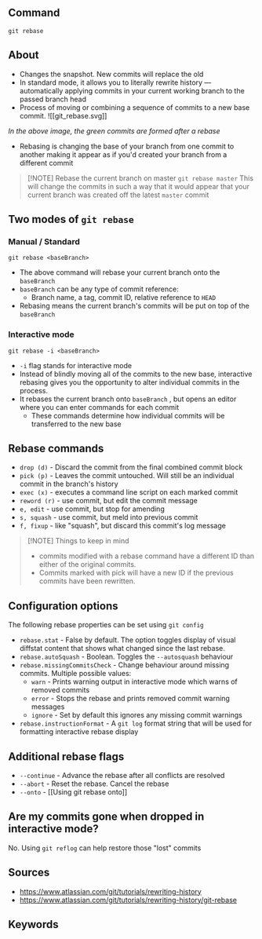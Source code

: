 ## Command
`git rebase`

## About
- Changes the snapshot. New commits will replace the old
- In standard mode, it allows you to literally rewrite history — automatically applying commits in your current working branch to the passed branch head
- Process of moving or combining a sequence of commits to a new base commit. 
![[git_rebase.svg]]

*In the above image, the green commits are formed after a rebase*

- Rebasing is changing the base of your branch from one commit to another making it appear as if you'd created your branch from a different commit

> [!NOTE] Rebase the current branch on master
> `git rebase master`
> This will change the commits in such a way that it would appear that your current branch was created off the latest `master` commit

## Two modes of `git rebase`
### Manual / Standard
```git
git rebase <baseBranch>
```
- The above command will rebase your current branch onto the `baseBranch`
- `baseBranch` can be any type of commit reference:
	- Branch name, a tag, commit ID, relative reference to `HEAD`
- Rebasing means the current branch's commits will be put on top of the `baseBranch`

### Interactive mode
```git
git rebase -i <baseBranch>
```
- `-i` flag stands for interactive mode
- Instead of blindly moving all of the commits to the new base, interactive rebasing gives you the opportunity to alter individual commits in the process.
- It rebases the current branch onto `baseBranch` , but opens an editor where you can enter commands for each commit
	- These commands determine how individual commits will be transferred to the new base
	
## Rebase commands
- `drop (d)` - Discard the commit from the final combined commit block
- `pick (p)` - Leaves the commit untouched. Will still be an individual commit in the branch's history
- `exec (x)` - executes a command line script on each marked commit
- `reword (r)` - use commit, but edit the commit message
- `e, edit` - use commit, but stop for amending 
- `s, squash` - use commit, but meld into previous commit
- `f, fixup` - like "squash", but discard this commit's log message


> [!NOTE] Things to keep in mind
> - commits modified with a rebase command have a different ID than either of the original commits.
> - Commits marked with pick will have a new ID if the previous commits have been rewritten.


## Configuration options
The following rebase properties can be set using `git config`
- `rebase.stat` - False by default. The option toggles display of visual diffstat content that shows what changed since the last rebase.
- `rebase.autoSquash` - Boolean. Toggles the `--autosquash` behaviour
- `rebase.missingCommitsCheck` - Change behaviour around missing commits. Multiple possible values:
	- `warn` - Prints warning output in interactive mode which warns of removed commits
	- `error` - Stops the rebase and prints removed commit warning messages
	- `ignore` - Set by default this ignores any missing commit warnings
- `rebase.instructionFormat` - A `git log` format string that will be used for formatting interactive rebase display

## Additional rebase flags
- `--continue` - Advance the rebase after all conflicts are resolved
- `--abort` - Reset the rebase. Cancel the rebase
- `--onto` - [[Using git rebase onto]]

## Are my commits gone when dropped in interactive mode?
No. Using `git reflog` can help restore those "lost" commits

## Sources
- https://www.atlassian.com/git/tutorials/rewriting-history
- https://www.atlassian.com/git/tutorials/rewriting-history/git-rebase
## Keywords
